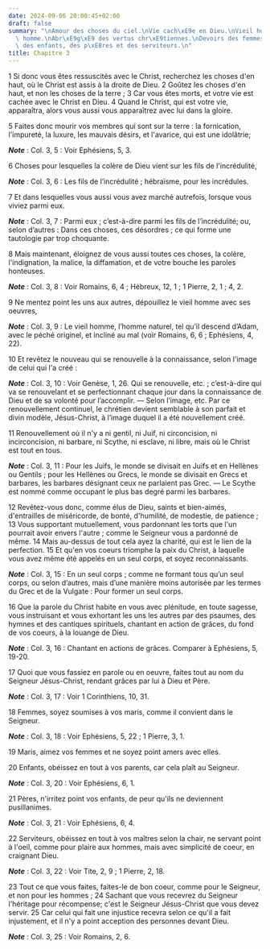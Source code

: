 ```yaml
---
date: 2024-09-06 20:00:45+02:00
draft: false
summary: "\nAmour des choses du ciel.\nVie cach\xE9e en Dieu.\nVieil homme ; nouvel\
  \ homme.\nAbr\xE9g\xE9 des vertus chr\xE9tiennes.\nDevoirs des femmes et des maris,\
  \ des enfants, des p\xE8res et des serviteurs.\n"
title: Chapitre 3
---
```





1 Si donc vous êtes ressuscités avec le Christ, recherchez les choses d'en haut, où le Christ est assis à la droite de Dieu. 2 Goûtez les choses d'en haut, et non les choses de la terre ; 3 Car vous êtes morts, et votre vie est cachée avec le Christ en Dieu. 4 Quand le Christ, qui est votre vie, apparaîtra, alors vous aussi vous apparaîtrez avec lui dans la gloire.


5 Faites donc mourir vos membres qui sont sur la terre : la fornication, l'impureté, la luxure, les mauvais désirs, et l'avarice, qui est une idolâtrie;

***Note*** :  Col. 3, 5 : Voir Ephésiens, 5, 3.

6 Choses pour lesquelles la colère de Dieu vient sur les fils de l'incrédulité,

***Note*** :  Col. 3, 6 : Les fils de l’incrédulité ; hébraïsme, pour les incrédules.

7 Et dans lesquelles vous aussi vous avez marché autrefois, lorsque vous viviez parmi eux.

***Note*** :  Col. 3, 7 : Parmi eux ; c’est-à-dire parmi les fils de l’incrédulité; ou, selon d’autres : Dans ces choses, ces désordres ; ce qui forme une tautologie par trop choquante.

8 Mais maintenant, éloignez de vous aussi toutes ces choses, la colère, l'indignation, la malice, la diffamation, et de votre bouche les paroles honteuses.

***Note*** :  Col. 3, 8 : Voir Romains, 6, 4 ; Hébreux, 12, 1 ; 1 Pierre, 2, 1 ; 4, 2.

9 Ne mentez point les uns aux autres, dépouillez le vieil homme avec ses oeuvres,

***Note*** :  Col. 3, 9 : Le vieil homme, l’homme naturel, tel qu’il descend d’Adam, avec le péché originel, et incliné au mal (voir Romains, 6, 6 ; Ephésiens, 4, 22).

10 Et revêtez le nouveau qui se renouvelle à la connaissance, selon l'image de celui qui l'a créé :

***Note*** :  Col. 3, 10 : Voir Genèse, 1, 26. Qui se renouvelle, etc. ; c’est-à-dire qui va se renouvelant et se perfectionnant chaque jour dans la connaissance de Dieu et de sa volonté pour l’accomplir. ― Selon l’image, etc. Par ce renouvellement continuel, le chrétien devient semblable à son parfait et divin modèle, Jésus-Christ, à l’image duquel il a été nouvellement créé.

11 Renouvellement où il n'y a ni gentil, ni Juif, ni circoncision, ni incirconcision, ni barbare, ni Scythe, ni esclave, ni libre, mais où le Christ est tout en tous.

***Note*** :  Col. 3, 11 : Pour les Juifs, le monde se divisait en Juifs et en Hellènes ou Gentils ; pour les Hellènes ou Grecs, le monde se divisait en Grecs et barbares, les barbares désignant ceux ne parlaient pas Grec. ― Le Scythe est nommé comme occupant le plus bas degré parmi les barbares.


12 Revêtez-vous donc, comme élus de Dieu, saints et bien-aimés, d'entrailles de miséricorde, de bonté, d'humilité, de modestie, de patience ; 13 Vous supportant mutuellement, vous pardonnant les torts que l'un pourrait avoir envers l'autre ; comme le Seigneur vous a pardonné de même. 14 Mais au-dessus de tout cela ayez la charité, qui est le lien de la perfection. 15 Et qu'en vos coeurs triomphe la paix du Christ, à laquelle vous avez même été appelés en un seul corps, et soyez reconnaissants.

***Note*** :  Col. 3, 15 : En un seul corps ; comme ne formant tous qu’un seul corps, ou selon d’autres, mais d’une manière moins autorisée par les termes du Grec et de la Vulgate : Pour former un seul corps.

16 Que la parole du Christ habite en vous avec plénitude, en toute sagesse, vous instruisant et vous exhortant les uns les autres par des psaumes, des hymnes et des cantiques spirituels, chantant en action de grâces, du fond de vos coeurs, à la louange de Dieu.

***Note*** :  Col. 3, 16 : Chantant en actions de grâces. Comparer à Ephésiens, 5, 19-20.

17 Quoi que vous fassiez en parole ou en oeuvre, faites tout au nom du Seigneur Jésus-Christ, rendant grâces par lui à Dieu et Père.

***Note*** :  Col. 3, 17 : Voir 1 Corinthiens, 10, 31.


18 Femmes, soyez soumises à vos maris, comme il convient dans le Seigneur.

***Note*** :  Col. 3, 18 : Voir Ephésiens, 5, 22 ; 1 Pierre, 3, 1.

19 Maris, aimez vos femmes et ne soyez point amers avec elles.


20 Enfants, obéissez en tout à vos parents, car cela plaît au Seigneur.

***Note*** :  Col. 3, 20 : Voir Ephésiens, 6, 1.

21 Pères, n'irritez point vos enfants, de peur qu'ils ne deviennent pusillanimes.

***Note*** :  Col. 3, 21 : Voir Ephésiens, 6, 4.


22 Serviteurs, obéissez en tout à vos maîtres selon la chair, ne servant point à l'oeil, comme pour plaire aux hommes, mais avec simplicité de coeur, en craignant Dieu.

***Note*** :  Col. 3, 22 : Voir Tite, 2, 9 ; 1 Pierre, 2, 18.

23 Tout ce que vous faites, faites-le de bon coeur, comme pour le Seigneur, et non pour les hommes ; 24 Sachant que vous recevrez du Seigneur l'héritage pour récompense; c'est le Seigneur Jésus-Christ que vous devez servir. 25 Car celui qui fait une injustice recevra selon ce qu'il a fait injustement, et il n'y a point acception des personnes devant Dieu.

***Note*** :  Col. 3, 25 : Voir Romains, 2, 6.

